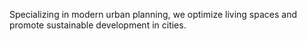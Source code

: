 Specializing in modern urban planning, we optimize living spaces and promote sustainable development in cities.

